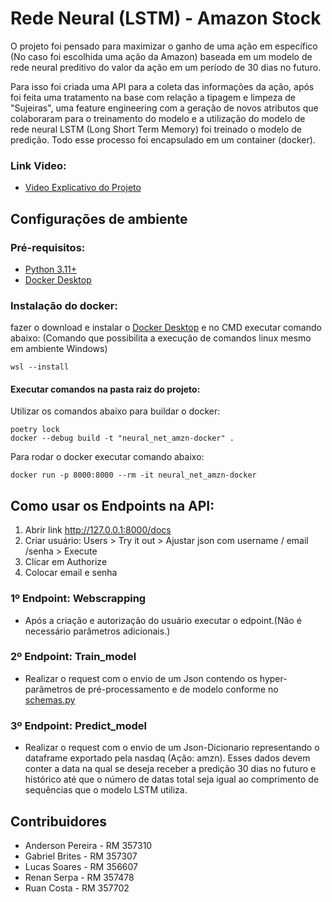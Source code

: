 # Rede Neural (LSTM) - Amazon Stock

O projeto foi pensado para maximizar o ganho de uma ação em específico (No caso foi escolhida uma ação da Amazon) baseada em um modelo de rede neural preditivo do valor da ação em um período de 30 dias no futuro.

Para isso foi criada uma API para a coleta das informações da ação, após foi feita uma tratamento na base com relação a tipagem e limpeza de "Sujeiras", uma feature engineering com a geração de novos atributos que colaboraram para o treinamento do modelo e a utilização do modelo de rede neural LSTM (Long Short Term Memory) foi treinado o modelo de predição. Todo esse processo foi encapsulado em um container (docker).

### Link Video:

- [Video Explicativo do Projeto](https://youtu.be/f7wnxA9Gg5w)

## Configurações de ambiente

### Pré-requisitos:

- [Python 3.11+](https://www.python.org)
- [Docker Desktop](https://www.docker.com/products/docker-desktop/)

### Instalação do docker:

fazer o download e instalar o [Docker Desktop](https://www.docker.com/products/docker-desktop/) e no CMD executar comando abaixo:
(Comando que possibilita a execução de comandos linux mesmo em ambiente Windows)

```
wsl --install
```

#### Executar comandos na pasta raiz do projeto:

Utilizar os comandos abaixo para buildar o docker:

```
poetry lock
docker --debug build -t "neural_net_amzn-docker" .
```

Para rodar o docker executar comando abaixo:

```
docker run -p 8000:8000 --rm -it neural_net_amzn-docker
```

## Como usar os Endpoints na API:

1. Abrir link http://127.0.0.1:8000/docs
2. Criar usuário: Users > Try it out > Ajustar json com username / email /senha > Execute
3. Clicar em Authorize
4. Colocar email e senha

### 1º Endpoint: Webscrapping

- Após a criação e autorização do usuário executar o edpoint.(Não é necessário parâmetros adicionais.)

### 2º Endpoint: Train_model

- Realizar o request com o envio de um Json contendo os hyper-parâmetros de pré-processamento e de modelo conforme no [schemas.py](neural_net_amzn-docker/schemas.py)

### 3º Endpoint: Predict_model

- Realizar o request com o envio de um Json-Dicionario representando o dataframe exportado pela nasdaq (Ação: amzn). Esses dados devem conter a data na qual se deseja receber a predição 30 dias no futuro e histórico até que o número de datas total seja igual ao comprimento de sequências que o modelo LSTM utiliza.

## Contribuidores

- Anderson Pereira - RM 357310
- Gabriel Brites - RM 357307
- Lucas Soares - RM 356607
- Renan Serpa - RM 357478
- Ruan Costa - RM 357702
